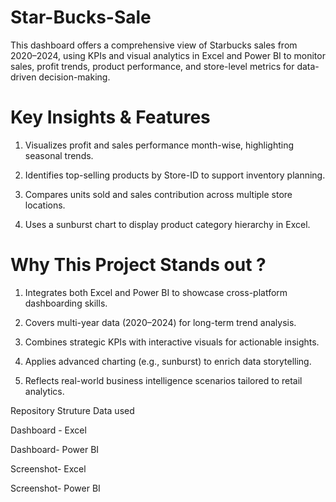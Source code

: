 # Star-Bucks-Sale
 This dashboard offers a comprehensive view of Starbucks sales from 2020–2024, using KPIs and visual analytics in Excel and Power BI to monitor sales, profit trends, product performance, and store-level metrics for data-driven decision-making.
 
# Key Insights & Features 

1. Visualizes profit and sales performance month-wise, highlighting seasonal trends.

2. Identifies top-selling products by Store-ID to support inventory planning.

3. Compares units sold and sales contribution across multiple store locations.

4. Uses a sunburst chart to display product category hierarchy in Excel.

# Why This Project Stands out ?

1. Integrates both Excel and Power BI to showcase cross-platform dashboarding skills.

2. Covers multi-year data (2020–2024) for long-term trend analysis.

3. Combines strategic KPIs with interactive visuals for actionable insights.

4. Applies advanced charting (e.g., sunburst) to enrich data storytelling.

5. Reflects real-world business intelligence scenarios tailored to retail analytics.

Repository Struture
Data used

Dashboard - Excel

Dashboard- Power BI

Screenshot- Excel

Screenshot- Power BI

